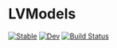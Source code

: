 # LVModels

[![Stable](https://img.shields.io/badge/docs-stable-blue.svg)](https://ge27zib.github.io/LVModels.jl/stable/)
[![Dev](https://img.shields.io/badge/docs-dev-blue.svg)](https://ge27zib.github.io/LVModels.jl/dev/)
[![Build Status](https://github.com/ge27zib/LVModels.jl/actions/workflows/CI.yml/badge.svg?branch=master)](https://github.com/ge27zib/LVModels.jl/actions/workflows/CI.yml?query=branch%3Amaster)
